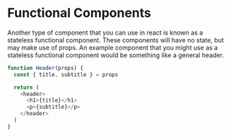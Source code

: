 # Functional Components

Another type of component that you can use in react is known as a stateless functional component.  These components will have no state, but may make use of props. An example component that you might use as a stateless functional component would be something like a general header.

```javascript
function Header(props) {
  const { title, subtitle } = props

  return (
    <header>
      <h1>{title}</h1>
      <p>{subtitle}</p>
    </header>
  )
}
```

